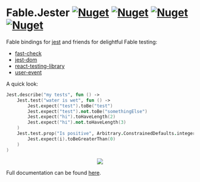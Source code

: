 # Fable.Jester [![Nuget](https://img.shields.io/nuget/v/Fable.Jester.svg?maxAge=0&colorB=brightgreen&label=Fable.Jester)](https://www.nuget.org/packages/Fable.Jester) [![Nuget](https://img.shields.io/nuget/v/Fable.ReactTestingLibrary.svg?maxAge=0&colorB=brightgreen&label=Fable.ReactTestingLibrary)](https://www.nuget.org/packages/Fable.ReactTestingLibrary) [![Nuget](https://img.shields.io/nuget/v/Fable.FastCheck.svg?maxAge=0&colorB=brightgreen&label=Fable.FastCheck)](https://www.nuget.org/packages/Fable.FastCheck) [![Nuget](https://img.shields.io/nuget/v/Fable.FastCheck.Jest.svg?maxAge=0&colorB=brightgreen&label=Fable.FastCheck.Jest)](https://www.nuget.org/packages/Fable.FastCheck.Jest)

Fable bindings for [jest](https://github.com/facebook/jest) and friends for delightful Fable testing:
 * [fast-check](https://github.com/dubzzz/fast-check)
 * [jest-dom](https://github.com/testing-library/jest-dom)
 * [react-testing-library](https://github.com/testing-library/react-testing-library)
 * [user-event](https://github.com/testing-library/user-event)

A quick look:

```fsharp
Jest.describe("my tests", fun () ->
    Jest.test("water is wet", fun () ->
        Jest.expect("test").toBe("test")
        Jest.expect("test").not.toBe("somethingElse")
        Jest.expect("hi").toHaveLength(2)
        Jest.expect("hi").not.toHaveLength(3)
    )
    Jest.test.prop("Is positive", Arbitrary.ConstrainedDefaults.integer(1,100), fun i ->
        Jest.expect(i).toBeGreaterThan(0)
    )
)
```

<p align="center">
    <img src="https://raw.githubusercontent.com/Shmew/Fable.Jester/master/docs/images/test.gif">
</p>

Full documentation can be found [here](https://shmew.github.io/Fable.Jester).
